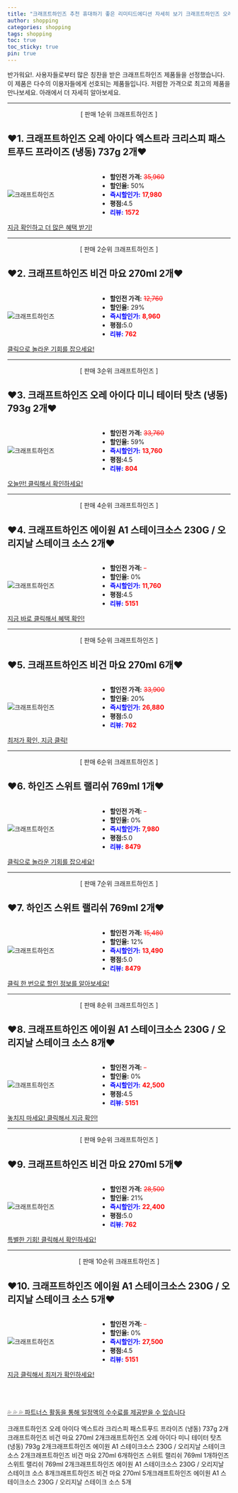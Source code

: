 ```yaml
---
title: "크래프트하인즈 추천 휴대하기 좋은 리미티드에디션 자세히 보기 크래프트하인즈 오레 아이다 엑스트라 크리스피"
author: shopping
categories: shopping
tags: shopping
toc: true
toc_sticky: true
pin: true
---
```

반가워요!. 사용자들로부터 많은 칭찬을 받은 크래프트하인즈 제품들을 선정했습니다. 이 제품은 다수의 이용자들에게 선호되는 제품들입니다. 저렴한 가격으로 최고의 제품을 만나보세요. 아래에서 더 자세히 알아보세요.

---
<p class="toplist" style="margin: 0 auto; display: block; width: fit-content;">[ 판매 1순위 크래프트하인즈 ]</p>

<h2><strong>❤️1. 크래프트하인즈 오레 아이다 엑스트라 크리스피 패스트푸드 프라이즈 (냉동) 737g 2개❤️</strong></h2>

<div style="display: flex; align-items: center;">
    <div style="flex: 0.4;">
        <img src="https://thumbnail9.coupangcdn.com/thumbnails/remote/230x230ex/image/retail/images/2021/09/16/17/7/cf506da8-7282-4bbc-a020-b7e4a0c3b6c3.jpg" alt="크래프트하인즈" style="max-width: 100%;">
    </div>
    <div style="flex: 0.6; margin-left: 10px;">
        <ul>
            <li><strong>할인전 가격:</strong> <del style="color: red;">35,960</del></li>
            <li><strong>할인율:</strong> 50%</li>
            <li><span style='color:blue'><strong>즉시할인가:</strong></span> <span style='color:red'><strong>17,980</strong></span></li>
            <li><strong>평점:</strong>4.5</li>
            <li><span style='color:blue'><strong>리뷰:</strong></span> <span style='color:red'><strong>1572</strong></span></li>
        </ul>
    </div>
</div>
<div class="center">
    <a href="https://selin100587.github.io?lptag=AF9450613&subid=githubio&pageKey=6091721230&traceid=V0-153&itemId=11360264142&vendorItemId=78636591684" class="myButton">
        지금 확인하고 더 많은 혜택 받기!
    </a>
</div>


---
<p class="toplist" style="margin: 0 auto; display: block; width: fit-content;">[ 판매 2순위 크래프트하인즈 ]</p>

<h2><strong>❤️2. 크래프트하인즈 비건 마요 270ml 2개❤️</strong></h2>

<div style="display: flex; align-items: center;">
    <div style="flex: 0.4;">
        <img src="https://thumbnail10.coupangcdn.com/thumbnails/remote/230x230ex/image/retail/images/c0be88e4-c8a2-444f-acef-52d154823f0164456401039358707.png" alt="크래프트하인즈" style="max-width: 100%;">
    </div>
    <div style="flex: 0.6; margin-left: 10px;">
        <ul>
            <li><strong>할인전 가격:</strong> <del style="color: red;">12,760</del></li>
            <li><strong>할인율:</strong> 29%</li>
            <li><span style='color:blue'><strong>즉시할인가:</strong></span> <span style='color:red'><strong>8,960</strong></span></li>
            <li><strong>평점:</strong>5.0</li>
            <li><span style='color:blue'><strong>리뷰:</strong></span> <span style='color:red'><strong>762</strong></span></li>
        </ul>
    </div>
</div>
<div class="center">
    <a href="https://selin100587.github.io?lptag=AF9450613&subid=githubio&pageKey=6870295958&traceid=V0-153&itemId=18039501760&vendorItemId=85193852338" class="myButton">
        클릭으로 놀라운 기회를 잡으세요!
    </a>
</div>


---
<p class="toplist" style="margin: 0 auto; display: block; width: fit-content;">[ 판매 3순위 크래프트하인즈 ]</p>

<h2><strong>❤️3. 크래프트하인즈 오레 아이다 미니 테이터 탓츠 (냉동) 793g 2개❤️</strong></h2>

<div style="display: flex; align-items: center;">
    <div style="flex: 0.4;">
        <img src="https://thumbnail9.coupangcdn.com/thumbnails/remote/230x230ex/image/retail/images/2021/09/16/17/8/4ebc0882-d4db-4178-b9e9-c5e5f8baf47c.jpg" alt="크래프트하인즈" style="max-width: 100%;">
    </div>
    <div style="flex: 0.6; margin-left: 10px;">
        <ul>
            <li><strong>할인전 가격:</strong> <del style="color: red;">33,760</del></li>
            <li><strong>할인율:</strong> 59%</li>
            <li><span style='color:blue'><strong>즉시할인가:</strong></span> <span style='color:red'><strong>13,760</strong></span></li>
            <li><strong>평점:</strong>4.5</li>
            <li><span style='color:blue'><strong>리뷰:</strong></span> <span style='color:red'><strong>804</strong></span></li>
        </ul>
    </div>
</div>
<div class="center">
    <a href="https://selin100587.github.io?lptag=AF9450613&subid=githubio&pageKey=6091721216&traceid=V0-153&itemId=11360264057&vendorItemId=78636591646" class="myButton">
        오늘만! 클릭해서 확인하세요!
    </a>
</div>


---
<p class="toplist" style="margin: 0 auto; display: block; width: fit-content;">[ 판매 4순위 크래프트하인즈 ]</p>

<h2><strong>❤️4. 크래프트하인즈 에이원 A1 스테이크소스 230G / 오리지날 스테이크 소스 2개❤️</strong></h2>

<div style="display: flex; align-items: center;">
    <div style="flex: 0.4;">
        <img src="https://thumbnail9.coupangcdn.com/thumbnails/remote/230x230ex/image/vendor_inventory/265f/848c621783e8f640e918a787f9a6740087b2df9f87f5c77adc0c0b78e6eb.jpg" alt="크래프트하인즈" style="max-width: 100%;">
    </div>
    <div style="flex: 0.6; margin-left: 10px;">
        <ul>
            <li><strong>할인전 가격:</strong> <del style="color: red;">-</del></li>
            <li><strong>할인율:</strong> 0%</li>
            <li><span style='color:blue'><strong>즉시할인가:</strong></span> <span style='color:red'><strong>11,760</strong></span></li>
            <li><strong>평점:</strong>4.5</li>
            <li><span style='color:blue'><strong>리뷰:</strong></span> <span style='color:red'><strong>5151</strong></span></li>
        </ul>
    </div>
</div>
<div class="center">
    <a href="https://selin100587.github.io?lptag=AF9450613&subid=githubio&pageKey=6098086638&traceid=V0-153&itemId=18244424406&vendorItemId=85391283975" class="myButton">
        지금 바로 클릭해서 혜택 확인!
    </a>
</div>


---
<p class="toplist" style="margin: 0 auto; display: block; width: fit-content;">[ 판매 5순위 크래프트하인즈 ]</p>

<h2><strong>❤️5. 크래프트하인즈 비건 마요 270ml 6개❤️</strong></h2>

<div style="display: flex; align-items: center;">
    <div style="flex: 0.4;">
        <img src="https://thumbnail10.coupangcdn.com/thumbnails/remote/230x230ex/image/retail/images/6a487142-15c0-41d1-9fd1-887d02b08069801610944585542522.png" alt="크래프트하인즈" style="max-width: 100%;">
    </div>
    <div style="flex: 0.6; margin-left: 10px;">
        <ul>
            <li><strong>할인전 가격:</strong> <del style="color: red;">33,900</del></li>
            <li><strong>할인율:</strong> 20%</li>
            <li><span style='color:blue'><strong>즉시할인가:</strong></span> <span style='color:red'><strong>26,880</strong></span></li>
            <li><strong>평점:</strong>5.0</li>
            <li><span style='color:blue'><strong>리뷰:</strong></span> <span style='color:red'><strong>762</strong></span></li>
        </ul>
    </div>
</div>
<div class="center">
    <a href="https://selin100587.github.io?lptag=AF9450613&subid=githubio&pageKey=6870295958&traceid=V0-153&itemId=18039502312&vendorItemId=85193852907" class="myButton">
        최저가 확인, 지금 클릭!
    </a>
</div>


---
<p class="toplist" style="margin: 0 auto; display: block; width: fit-content;">[ 판매 6순위 크래프트하인즈 ]</p>

<h2><strong>❤️6. 하인즈 스위트 랠리쉬 769ml 1개❤️</strong></h2>

<div style="display: flex; align-items: center;">
    <div style="flex: 0.4;">
        <img src="https://thumbnail6.coupangcdn.com/thumbnails/remote/230x230ex/image/retail/images/4697040937049112-83660a21-c17d-4998-b5f7-44fc9c2fbecd.jpg" alt="크래프트하인즈" style="max-width: 100%;">
    </div>
    <div style="flex: 0.6; margin-left: 10px;">
        <ul>
            <li><strong>할인전 가격:</strong> <del style="color: red;">-</del></li>
            <li><strong>할인율:</strong> 0%</li>
            <li><span style='color:blue'><strong>즉시할인가:</strong></span> <span style='color:red'><strong>7,980</strong></span></li>
            <li><strong>평점:</strong>5.0</li>
            <li><span style='color:blue'><strong>리뷰:</strong></span> <span style='color:red'><strong>8479</strong></span></li>
        </ul>
    </div>
</div>
<div class="center">
    <a href="https://selin100587.github.io?lptag=AF9450613&subid=githubio&pageKey=6713879979&traceid=V0-153&itemId=15595741750&vendorItemId=5591269337" class="myButton">
        클릭으로 놀라운 기회를 잡으세요!
    </a>
</div>


---
<p class="toplist" style="margin: 0 auto; display: block; width: fit-content;">[ 판매 7순위 크래프트하인즈 ]</p>

<h2><strong>❤️7. 하인즈 스위트 랠리쉬 769ml 2개❤️</strong></h2>

<div style="display: flex; align-items: center;">
    <div style="flex: 0.4;">
        <img src="https://thumbnail9.coupangcdn.com/thumbnails/remote/230x230ex/image/retail/images/e8b67ce2-d433-4745-9e16-dd1b206a41166773722802118247832.png" alt="크래프트하인즈" style="max-width: 100%;">
    </div>
    <div style="flex: 0.6; margin-left: 10px;">
        <ul>
            <li><strong>할인전 가격:</strong> <del style="color: red;">15,480</del></li>
            <li><strong>할인율:</strong> 12%</li>
            <li><span style='color:blue'><strong>즉시할인가:</strong></span> <span style='color:red'><strong>13,490</strong></span></li>
            <li><strong>평점:</strong>5.0</li>
            <li><span style='color:blue'><strong>리뷰:</strong></span> <span style='color:red'><strong>8479</strong></span></li>
        </ul>
    </div>
</div>
<div class="center">
    <a href="https://selin100587.github.io?lptag=AF9450613&subid=githubio&pageKey=6713879979&traceid=V0-153&itemId=7344705083&vendorItemId=85762308534" class="myButton">
        클릭 한 번으로 할인 정보를 알아보세요!
    </a>
</div>


---
<p class="toplist" style="margin: 0 auto; display: block; width: fit-content;">[ 판매 8순위 크래프트하인즈 ]</p>

<h2><strong>❤️8. 크래프트하인즈 에이원 A1 스테이크소스 230G / 오리지날 스테이크 소스 8개❤️</strong></h2>

<div style="display: flex; align-items: center;">
    <div style="flex: 0.4;">
        <img src="https://thumbnail9.coupangcdn.com/thumbnails/remote/230x230ex/image/vendor_inventory/aee2/257aa77d25e735a9c76c207dababedf6bb7e76277eb0aa411083f183ba09.jpg" alt="크래프트하인즈" style="max-width: 100%;">
    </div>
    <div style="flex: 0.6; margin-left: 10px;">
        <ul>
            <li><strong>할인전 가격:</strong> <del style="color: red;">-</del></li>
            <li><strong>할인율:</strong> 0%</li>
            <li><span style='color:blue'><strong>즉시할인가:</strong></span> <span style='color:red'><strong>42,500</strong></span></li>
            <li><strong>평점:</strong>4.5</li>
            <li><span style='color:blue'><strong>리뷰:</strong></span> <span style='color:red'><strong>5151</strong></span></li>
        </ul>
    </div>
</div>
<div class="center">
    <a href="https://selin100587.github.io?lptag=AF9450613&subid=githubio&pageKey=6098086638&traceid=V0-153&itemId=18244424400&vendorItemId=85391283953" class="myButton">
        놓치지 마세요! 클릭해서 지금 확인!
    </a>
</div>


---
<p class="toplist" style="margin: 0 auto; display: block; width: fit-content;">[ 판매 9순위 크래프트하인즈 ]</p>

<h2><strong>❤️9. 크래프트하인즈 비건 마요 270ml 5개❤️</strong></h2>

<div style="display: flex; align-items: center;">
    <div style="flex: 0.4;">
        <img src="https://thumbnail7.coupangcdn.com/thumbnails/remote/230x230ex/image/retail/images/de28e34c-6d7c-47b9-a66d-d176a41eefa25057136963068762773.png" alt="크래프트하인즈" style="max-width: 100%;">
    </div>
    <div style="flex: 0.6; margin-left: 10px;">
        <ul>
            <li><strong>할인전 가격:</strong> <del style="color: red;">28,500</del></li>
            <li><strong>할인율:</strong> 21%</li>
            <li><span style='color:blue'><strong>즉시할인가:</strong></span> <span style='color:red'><strong>22,400</strong></span></li>
            <li><strong>평점:</strong>5.0</li>
            <li><span style='color:blue'><strong>리뷰:</strong></span> <span style='color:red'><strong>762</strong></span></li>
        </ul>
    </div>
</div>
<div class="center">
    <a href="https://selin100587.github.io?lptag=AF9450613&subid=githubio&pageKey=6870295958&traceid=V0-153&itemId=18039497762&vendorItemId=85193847926" class="myButton">
        특별한 기회! 클릭해서 확인하세요!
    </a>
</div>


---
<p class="toplist" style="margin: 0 auto; display: block; width: fit-content;">[ 판매 10순위 크래프트하인즈 ]</p>

<h2><strong>❤️10. 크래프트하인즈 에이원 A1 스테이크소스 230G / 오리지날 스테이크 소스 5개❤️</strong></h2>

<div style="display: flex; align-items: center;">
    <div style="flex: 0.4;">
        <img src="https://thumbnail8.coupangcdn.com/thumbnails/remote/230x230ex/image/vendor_inventory/0309/349160469a03cc07894bde970d065c2b8f41086edbd3493e7ad00356746d.jpg" alt="크래프트하인즈" style="max-width: 100%;">
    </div>
    <div style="flex: 0.6; margin-left: 10px;">
        <ul>
            <li><strong>할인전 가격:</strong> <del style="color: red;">-</del></li>
            <li><strong>할인율:</strong> 0%</li>
            <li><span style='color:blue'><strong>즉시할인가:</strong></span> <span style='color:red'><strong>27,500</strong></span></li>
            <li><strong>평점:</strong>4.5</li>
            <li><span style='color:blue'><strong>리뷰:</strong></span> <span style='color:red'><strong>5151</strong></span></li>
        </ul>
    </div>
</div>
<div class="center">
    <a href="https://selin100587.github.io?lptag=AF9450613&subid=githubio&pageKey=6098086638&traceid=V0-153&itemId=18244424413&vendorItemId=85391284007" class="myButton">
        지금 클릭해서 최저가 확인하세요!
    </a>
</div>

<br><br><br>[💦 💦 💦 파트너스 활동을 통해 일정액의 수수료를 제공받을 수 있습니다](https://link.coupang.com/a/bcpT2c)<br><br>크래프트하인즈 오레 아이다 엑스트라 크리스피 패스트푸드 프라이즈 (냉동) 737g 2개크래프트하인즈 비건 마요 270ml 2개크래프트하인즈 오레 아이다 미니 테이터 탓츠 (냉동) 793g 2개크래프트하인즈 에이원 A1 스테이크소스 230G / 오리지날 스테이크 소스 2개크래프트하인즈 비건 마요 270ml 6개하인즈 스위트 랠리쉬 769ml 1개하인즈 스위트 랠리쉬 769ml 2개크래프트하인즈 에이원 A1 스테이크소스 230G / 오리지날 스테이크 소스 8개크래프트하인즈 비건 마요 270ml 5개크래프트하인즈 에이원 A1 스테이크소스 230G / 오리지날 스테이크 소스 5개